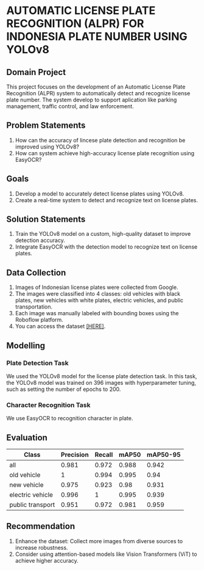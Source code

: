 # **AUTOMATIC LICENSE PLATE RECOGNITION (ALPR) FOR INDONESIA PLATE NUMBER USING YOLOv8**


## Domain Project
This project focuses on the development of an Automatic License Plate Recognition (ALPR) system to automatically detect and recognize license plate number. The system develop to support aplication like parking management, traffic control, and law enforcement.

## Problem Statements
1. How can the accuracy of lincese plate detection and recognition be improved using YOLOv8?
2. How can system achieve high-accuracy license plate recognition using EasyOCR?

## Goals
1. Develop a model to accurately detect license plates using YOLOv8.
2. Create a real-time system to detect and recognize text on license plates.

## Solution Statements
1. Train the YOLOv8 model on a custom, high-quality dataset to improve detection accuracy.
2. Integrate EasyOCR with the detection model to recognize text on license plates.

## Data Collection
1. Images of Indonesian license plates were collected from Google.
2. The images were classified into 4 classes: old vehicles with black plates, new vehicles with white plates, electric vehicles, and public transportation.
3. Each image was manually labeled with bounding boxes using the Roboflow platform.
4. You can access the dataset [[HERE]](https://universe.roboflow.com/tes-60jyf/indonesian_plate_detection).

## Modelling
### Plate Detection Task
We used the YOLOv8 model for the license plate detection task. In this task, the YOLOv8 model was trained on 396 images with hyperparameter tuning, such as setting the number of epochs to 200.

### Character Recognition Task
We use EasyOCR to recognition character in plate. 

## Evaluation
| Class            | Precision | Recall | mAP50 | mAP50-95 |
|------------------|-----------|--------|-------|----------|
| all              | 0.981     | 0.972  | 0.988 | 0.942    |
| old vehicle      | 1         | 0.994  | 0.995 | 0.94     |
| new vehicle      | 0.975     | 0.923  | 0.98  | 0.931    |
| electric vehicle | 0.996     | 1      | 0.995 | 0.939    |
| public transport | 0.951     | 0.972  | 0.981 | 0.959    |

## Recommendation
1. Enhance the dataset: Collect more images from diverse sources to increase robustness.
2. Consider using attention-based models like Vision Transformers (ViT) to achieve higher accuracy.

